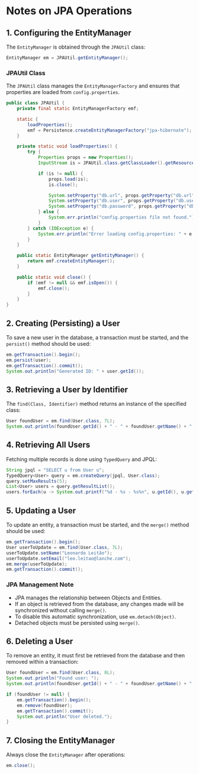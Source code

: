 # Notes on JPA Operations

## 1. Configuring the EntityManager
The `EntityManager` is obtained through the `JPAUtil` class:

```java
EntityManager em = JPAUtil.getEntityManager();
```

### JPAUtil Class
The `JPAUtil` class manages the `EntityManagerFactory` and ensures that properties are loaded from `config.properties`.

```java
public class JPAUtil {
    private final static EntityManagerFactory emf;

    static {
        loadProperties();
        emf = Persistence.createEntityManagerFactory("jpa-hibernate");
    }

    private static void loadProperties() {
        try {
            Properties props = new Properties();
            InputStream is = JPAUtil.class.getClassLoader().getResourceAsStream("config.properties");

            if (is != null) {
                props.load(is);
                is.close();

                System.setProperty("db.url", props.getProperty("db.url"));
                System.setProperty("db.user", props.getProperty("db.user"));
                System.setProperty("db.password", props.getProperty("db.password"));
            } else {
                System.err.println("config.properties file not found.");
            }
        } catch (IOException e) {
            System.err.println("Error loading config.properties: " + e.getMessage());
        }
    }

    public static EntityManager getEntityManager() {
        return emf.createEntityManager();
    }

    public static void close() {
        if (emf != null && emf.isOpen()) {
            emf.close();
        }
    }
}
```

## 2. Creating (Persisting) a User
To save a new user in the database, a transaction must be started, and the `persist()` method should be used:

```java
em.getTransaction().begin();
em.persist(user);
em.getTransaction().commit();
System.out.println("Generated ID: " + user.getId());
```

## 3. Retrieving a User by Identifier
The `find(Class, Identifier)` method returns an instance of the specified class:

```java
User foundUser = em.find(User.class, 7L);
System.out.println(foundUser.getId() + " - " + foundUser.getName() + " - " + foundUser.getEmail());
```

## 4. Retrieving All Users
Fetching multiple records is done using `TypedQuery` and JPQL:

```java
String jpql = "SELECT u from User u";
TypedQuery<User> query = em.createQuery(jpql, User.class);
query.setMaxResults(5);
List<User> users = query.getResultList();
users.forEach(u -> System.out.printf("%d - %s - %s%n", u.getId(), u.getName(), u.getEmail()));
```

## 5. Updating a User
To update an entity, a transaction must be started, and the `merge()` method should be used:

```java
em.getTransaction().begin();
User userToUpdate = em.find(User.class, 7L);
userToUpdate.setName("Leonardo Leitão");
userToUpdate.setEmail("leo.leitao@lanche.com");
em.merge(userToUpdate);
em.getTransaction().commit();
```

### JPA Management Note
- JPA manages the relationship between Objects and Entities.
- If an object is retrieved from the database, any changes made will be synchronized without calling `merge()`.
- To disable this automatic synchronization, use `em.detach(Object)`.
- Detached objects must be persisted using `merge()`.

## 6. Deleting a User
To remove an entity, it must first be retrieved from the database and then removed within a transaction:

```java
User foundUser = em.find(User.class, 8L);
System.out.println("Found user: ");
System.out.println(foundUser.getId() + " - " + foundUser.getName() + " - " + foundUser.getEmail());

if (foundUser != null) {
    em.getTransaction().begin();
    em.remove(foundUser);
    em.getTransaction().commit();
    System.out.println("User deleted.");
}
```

## 7. Closing the EntityManager
Always close the `EntityManager` after operations:

```java
em.close();
```

